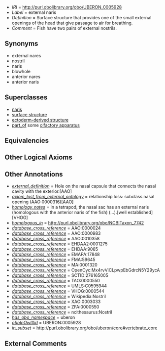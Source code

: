  * *IRI* = http://purl.obolibrary.org/obo/UBERON_0005928
 * *Label* = external naris
 * *Definition* = Surface structure that provides one of the small external openings of the head that give passage to air for breathing.
 * *Comment* = Fish have two pairs of external nostrils.

## Synonyms

 * external nares
 * nostril
 * naris
 * blowhole
 * anterior nares
 * anterior naris

## Superclasses

 * [naris](../../UBERON/03/UBERON_0000003.md)
 * [surface structure](../../UBERON/02/UBERON_0003102.md)
 * [ectoderm-derived structure](../../UBERON/21/UBERON_0004121.md)
 * [part_of](../../BFO/50/BFO_0000050.md) some [olfactory apparatus](../../UBERON/04/UBERON_0000004.md)

## Equivalencies


## Other Logical Axioms


## Other Annotations

 * *[external_definition](../../UBPROP/01/UBPROP_0000001.md)* = Hole on the nasal capsule that connects the nasal cavity with the exterior.[AAO]
 * *[axiom_lost_from_external_ontology](../../UBPROP/02/UBPROP_0000002.md)* = relationship loss: subclass nasal opening (AAO:0000316)[AAO]
 * *[homology_notes](../../UBPROP/03/UBPROP_0000003.md)* = In a tetrapod, the nasal sac has an external naris (homologous with the anterior naris of the fish) (...).[well established][VHOG]
 * *[homologous_in](../../core#homologous/in/core#homologous_in.md)* = http://purl.obolibrary.org/obo/NCBITaxon_7742
 * *[database_cross_reference](../../ef/oboInOwl#hasDbXref.md)* = AAO:0000024
 * *[database_cross_reference](../../ef/oboInOwl#hasDbXref.md)* = AAO:0000983
 * *[database_cross_reference](../../ef/oboInOwl#hasDbXref.md)* = AAO:0010358
 * *[database_cross_reference](../../ef/oboInOwl#hasDbXref.md)* = EHDAA2:0001275
 * *[database_cross_reference](../../ef/oboInOwl#hasDbXref.md)* = EHDAA:9085
 * *[database_cross_reference](../../ef/oboInOwl#hasDbXref.md)* = EMAPA:17848
 * *[database_cross_reference](../../ef/oboInOwl#hasDbXref.md)* = FMA:59645
 * *[database_cross_reference](../../ef/oboInOwl#hasDbXref.md)* = MA:0001320
 * *[database_cross_reference](../../ef/oboInOwl#hasDbXref.md)* = OpenCyc:Mx4rvViCLpwpEbGdrcN5Y29ycA
 * *[database_cross_reference](../../ef/oboInOwl#hasDbXref.md)* = SCTID:276165005
 * *[database_cross_reference](../../ef/oboInOwl#hasDbXref.md)* = TAO:0000550
 * *[database_cross_reference](../../ef/oboInOwl#hasDbXref.md)* = UMLS:C0595944
 * *[database_cross_reference](../../ef/oboInOwl#hasDbXref.md)* = VHOG:0000544
 * *[database_cross_reference](../../ef/oboInOwl#hasDbXref.md)* = Wikipedia:Nostril
 * *[database_cross_reference](../../ef/oboInOwl#hasDbXref.md)* = XAO:0003033
 * *[database_cross_reference](../../ef/oboInOwl#hasDbXref.md)* = ZFA:0000550
 * *[database_cross_reference](../../ef/oboInOwl#hasDbXref.md)* = ncithesaurus:Nostril
 * *[has_obo_namespace](../../ce/oboInOwl#hasOBONamespace.md)* = uberon
 * *[oboInOwl#id](../../id/oboInOwl#id.md)* = UBERON:0005928
 * *[in_subset](../../et/oboInOwl#inSubset.md)* = http://purl.obolibrary.org/obo/uberon/core#vertebrate_core

## External Comments

